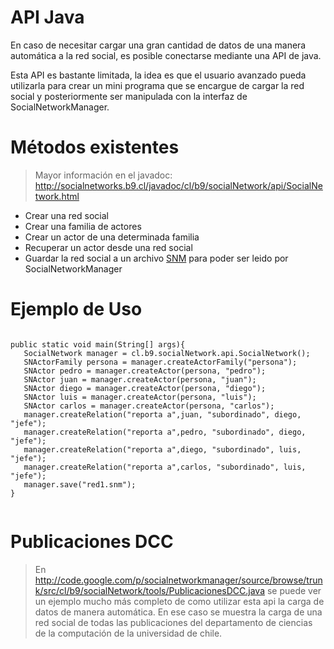 # API Java #

En caso de necesitar cargar una gran cantidad de datos de una manera automática a la red social, es posible conectarse mediante una API de java.

Esta API es bastante limitada, la idea es que el usuario avanzado pueda utilizarla para crear un mini programa que se encargue de cargar la red social y posteriormente ser manipulada con la interfaz de SocialNetworkManager.

# Métodos existentes #

> Mayor información en el javadoc: http://socialnetworks.b9.cl/javadoc/cl/b9/socialNetwork/api/SocialNetwork.html

  * Crear una red social
  * Crear una familia de actores
  * Crear un actor de una determinada familia
  * Recuperar un actor desde una red social
  * Guardar la red social a un archivo [SNM](SNM.md) para poder ser leido por SocialNetworkManager

# Ejemplo de Uso #

```

public static void main(String[] args){
   SocialNetwork manager = cl.b9.socialNetwork.api.SocialNetwork();
   SNActorFamily persona = manager.createActorFamily("persona");
   SNActor pedro = manager.createActor(persona, "pedro");
   SNActor juan = manager.createActor(persona, "juan");
   SNActor diego = manager.createActor(persona, "diego");
   SNActor luis = manager.createActor(persona, "luis");
   SNActor carlos = manager.createActor(persona, "carlos");
   manager.createRelation("reporta a",juan, "subordinado", diego, "jefe");
   manager.createRelation("reporta a",pedro, "subordinado", diego, "jefe");
   manager.createRelation("reporta a",diego, "subordinado", luis, "jefe");
   manager.createRelation("reporta a",carlos, "subordinado", luis, "jefe");
   manager.save("red1.snm");
}


```


# Publicaciones DCC #

> En http://code.google.com/p/socialnetworkmanager/source/browse/trunk/src/cl/b9/socialNetwork/tools/PublicacionesDCC.java se puede ver un ejemplo mucho más completo de como utilizar esta api la carga de datos de manera automática. En ese caso se muestra la carga de una red social de todas las publicaciones del departamento de ciencias de la computación de la universidad de chile.